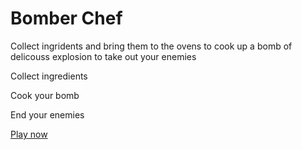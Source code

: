 # Bomber Chef

Collect ingridents and bring them to the ovens to cook up a bomb of delicouss explosion to take out your enemies

Collect ingredients

Cook your bomb

End your enemies

[Play now]()

